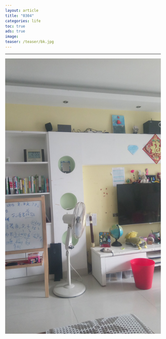 ```yaml
---
layout: article
title: "0304"
categories: life
toc: true
ads: true
image:
teaser: /teaser/bk.jpg
---
```


---



![df](https://github.com/storage201602/storage201602/blob/master/chenyifan2016/_posts/life/2016-10-01-20161001150503life.md/1475305487861-118984202.jpg?raw=true)

